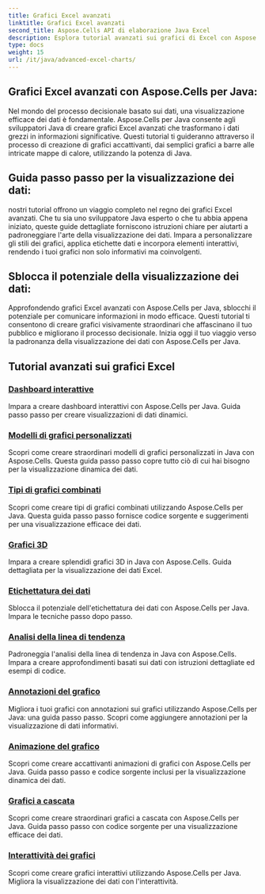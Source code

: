```yaml
---
title: Grafici Excel avanzati
linktitle: Grafici Excel avanzati
second_title: Aspose.Cells API di elaborazione Java Excel
description: Esplora tutorial avanzati sui grafici di Excel con Aspose.Cells per Java. Migliora le tue capacità di visualizzazione dei dati passo dopo passo. Grafici principali oggi!
type: docs
weight: 15
url: /it/java/advanced-excel-charts/
---
```


## Grafici Excel avanzati con Aspose.Cells per Java:

Nel mondo del processo decisionale basato sui dati, una visualizzazione efficace dei dati è fondamentale. Aspose.Cells per Java consente agli sviluppatori Java di creare grafici Excel avanzati che trasformano i dati grezzi in informazioni significative. Questi tutorial ti guideranno attraverso il processo di creazione di grafici accattivanti, dai semplici grafici a barre alle intricate mappe di calore, utilizzando la potenza di Java.

## Guida passo passo per la visualizzazione dei dati:

nostri tutorial offrono un viaggio completo nel regno dei grafici Excel avanzati. Che tu sia uno sviluppatore Java esperto o che tu abbia appena iniziato, queste guide dettagliate forniscono istruzioni chiare per aiutarti a padroneggiare l'arte della visualizzazione dei dati. Impara a personalizzare gli stili dei grafici, applica etichette dati e incorpora elementi interattivi, rendendo i tuoi grafici non solo informativi ma coinvolgenti.

## Sblocca il potenziale della visualizzazione dei dati:

Approfondendo grafici Excel avanzati con Aspose.Cells per Java, sblocchi il potenziale per comunicare informazioni in modo efficace. Questi tutorial ti consentono di creare grafici visivamente straordinari che affascinano il tuo pubblico e migliorano il processo decisionale. Inizia oggi il tuo viaggio verso la padronanza della visualizzazione dei dati con Aspose.Cells per Java.

## Tutorial avanzati sui grafici Excel
### [Dashboard interattive](./interactive-dashboards/)
Impara a creare dashboard interattivi con Aspose.Cells per Java. Guida passo passo per creare visualizzazioni di dati dinamici.
### [Modelli di grafici personalizzati](./custom-chart-templates/)
Scopri come creare straordinari modelli di grafici personalizzati in Java con Aspose.Cells. Questa guida passo passo copre tutto ciò di cui hai bisogno per la visualizzazione dinamica dei dati.
### [Tipi di grafici combinati](./combined-chart-types/)
Scopri come creare tipi di grafici combinati utilizzando Aspose.Cells per Java. Questa guida passo passo fornisce codice sorgente e suggerimenti per una visualizzazione efficace dei dati.
### [Grafici 3D](./3d-charts/)
Impara a creare splendidi grafici 3D in Java con Aspose.Cells. Guida dettagliata per la visualizzazione dei dati Excel.
### [Etichettatura dei dati](./data-labeling/)
Sblocca il potenziale dell'etichettatura dei dati con Aspose.Cells per Java. Impara le tecniche passo dopo passo.
### [Analisi della linea di tendenza](./trendline-analysis/)
Padroneggia l'analisi della linea di tendenza in Java con Aspose.Cells. Impara a creare approfondimenti basati sui dati con istruzioni dettagliate ed esempi di codice.
### [Annotazioni del grafico](./chart-annotations/)
Migliora i tuoi grafici con annotazioni sui grafici utilizzando Aspose.Cells per Java: una guida passo passo. Scopri come aggiungere annotazioni per la visualizzazione di dati informativi.
### [Animazione del grafico](./chart-animation/)
Scopri come creare accattivanti animazioni di grafici con Aspose.Cells per Java. Guida passo passo e codice sorgente inclusi per la visualizzazione dinamica dei dati.
### [Grafici a cascata](./waterfall-charts/)
Scopri come creare straordinari grafici a cascata con Aspose.Cells per Java. Guida passo passo con codice sorgente per una visualizzazione efficace dei dati.
### [Interattività dei grafici](./chart-interactivity/)
Scopri come creare grafici interattivi utilizzando Aspose.Cells per Java. Migliora la visualizzazione dei dati con l'interattività.